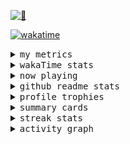 [![🐙](https://hits.seeyoufarm.com/api/count/incr/badge.svg?url=https%3A%2F%2Fgithub.com%2Fktnkk%2Fhit-counter&count_bg=%23070707&title_bg=%23070707&icon=&icon_color=%23E7E7E7&title=visitors&edge_flat=true)](https://hits.seeyoufarm.com)

[![wakatime](https://wakatime.com/badge/user/43ee8060-219a-4cc8-b7a0-9a681ab5a8a7.svg)](https://wakatime.com/@43ee8060-219a-4cc8-b7a0-9a681ab5a8a7)

<details>
  <summary> <samp>my metrics</samp></summary>
  
  <br>
  
 ![🐳](https://github.com/kkhys/kkhys/blob/main/github-metrics.svg)
  
  ***
</details>

<details>
  <summary> <samp>wakaTime stats</samp></summary>
  
  <br>
  
<!--START_SECTION:waka-->
![Code Time](http://img.shields.io/badge/Code%20Time-1%2C628%20hrs%201%20min-blue)

**🐱 My GitHub Data** 

> 📦 4.9 MB Used in GitHub's Storage 
 > 
> 🏆 964 Contributions in the Year 2023
 > 
> 💼 Opted to Hire
 > 
> 📜 6 Public Repositories 
 > 
> 🔑 22 Private Repositories 
 > 
**I'm an Early 🐤** 

```text
🌞 Morning                4273 commits        ██████████░░░░░░░░░░░░░░░   38.24 % 
🌆 Daytime                2440 commits        █████░░░░░░░░░░░░░░░░░░░░   21.84 % 
🌃 Evening                3364 commits        ████████░░░░░░░░░░░░░░░░░   30.11 % 
🌙 Night                  1097 commits        ██░░░░░░░░░░░░░░░░░░░░░░░   09.82 % 
```
📅 **I'm Most Productive on Monday** 

```text
Monday                   1866 commits        ████░░░░░░░░░░░░░░░░░░░░░   16.70 % 
Tuesday                  1675 commits        ████░░░░░░░░░░░░░░░░░░░░░   14.99 % 
Wednesday                1704 commits        ████░░░░░░░░░░░░░░░░░░░░░   15.25 % 
Thursday                 1595 commits        ████░░░░░░░░░░░░░░░░░░░░░   14.27 % 
Friday                   1584 commits        ████░░░░░░░░░░░░░░░░░░░░░   14.18 % 
Saturday                 1363 commits        ███░░░░░░░░░░░░░░░░░░░░░░   12.20 % 
Sunday                   1387 commits        ███░░░░░░░░░░░░░░░░░░░░░░   12.41 % 
```


📊 **This Week I Spent My Time On** 

```text
🕑︎ Time Zone: Asia/Tokyo

💬 Programming Languages: 
Other                    36 hrs 23 mins      ██████████████████░░░░░░░   70.82 % 
Java                     8 hrs 35 mins       ████░░░░░░░░░░░░░░░░░░░░░   16.72 % 
TypeScript               2 hrs 3 mins        █░░░░░░░░░░░░░░░░░░░░░░░░   04.01 % 
SQL                      50 mins             ░░░░░░░░░░░░░░░░░░░░░░░░░   01.65 % 
JSON                     32 mins             ░░░░░░░░░░░░░░░░░░░░░░░░░   01.04 % 

🔥 Editors: 
Chrome                   36 hrs 23 mins      ██████████████████░░░░░░░   70.82 % 
IntelliJ                 11 hrs 35 mins      ██████░░░░░░░░░░░░░░░░░░░   22.57 % 
WebStorm                 3 hrs 13 mins       ██░░░░░░░░░░░░░░░░░░░░░░░   06.27 % 
RubyMine                 10 mins             ░░░░░░░░░░░░░░░░░░░░░░░░░   00.34 % 
DataGrip                 0 secs              ░░░░░░░░░░░░░░░░░░░░░░░░░   00.00 % 

💻 Operating System: 
Mac                      51 hrs 22 mins      █████████████████████████   100.00 % 
```


 Last Updated on 2023/10/08 18:35:33 UTC
<!--END_SECTION:waka-->
  
  ***
</details>


<details>
  <summary> <samp>now playing</samp></summary>
  
  <br>
 
 [![🐟](https://spotify-github-profile.vercel.app/api/view?uid=31ryofms4dnv7mrohhepo4c4zgqu&cover_image=true&theme=default&show_offline=false&background_color=121212&bar_color=53b14f&bar_color_cover=false)](https://open.spotify.com/user/31ryofms4dnv7mrohhepo4c4zgqu)
  
  ***
</details>

<details>
  <summary> <samp>github readme stats</samp></summary>
  
  <br>
  
 <p align="left"> 
  <img alt="🐠" src="https://github-readme-stats.vercel.app/api?username=kkhys&count_private=true&show_icons=true&theme=dark&include_all_commits=true" />
  <img alt="🐟" src="https://github-readme-stats.vercel.app/api/top-langs/?username=kkhys&layout=compact&theme=dark&langs_count=10&hide=HTML,CSS,SCSS" />
</p>
  
  ***
</details>

<details>
  <summary> <samp>profile trophies</samp></summary>
  
  <br>
  
  [![🐬](https://github-profile-trophy.vercel.app/?username=kkhys&rank=SECRET,SSS,SS,S,AAA,AA,A&theme=darkhub&row=1&margin-w=10&no-bg=true)](https://github.com/ryo-ma/github-profile-trophy)
  
  ***
</details>

<details>
  <summary> <samp>summary cards</samp></summary>
  
  <br>
  
  ![🐋](https://github-profile-summary-cards.vercel.app/api/cards/profile-details?username=kkhys&theme=github_dark)
  ![🦑](https://github-profile-summary-cards.vercel.app/api/cards/repos-per-language?username=kkhys&theme=github_dark)
  ![🦭](https://github-profile-summary-cards.vercel.app/api/cards/most-commit-language?username=kkhys&theme=github_dark)
  ![🦀](https://github-profile-summary-cards.vercel.app/api/cards/stats?username=kkhys&theme=github_dark)
  ![🦈](https://github-profile-summary-cards.vercel.app/api/cards/productive-time?username=kkhys&theme=github_dark)
  
  ***
</details>

<details>
  <summary> <samp>streak stats</samp></summary>
  
  <br>
  
  [![🐠](http://github-readme-streak-stats.herokuapp.com?user=kkhys&theme=dark)](https://git.io/streak-stats)
  
  ***
</details>

<details>
  <summary> <samp>activity graph</samp></summary>
  
  <br>
  
  [![🐡](https://github-readme-activity-graph.cyclic.app/graph?username=kkhys&theme=xcode)](https://github.com/ashutosh00710/github-readme-activity-graph)
  
  ***
</details>

